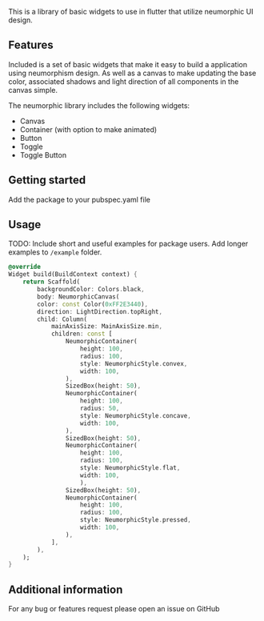 This is a library of basic widgets to use in flutter that utilize neumorphic UI design.

## Features

Included is a set of basic widgets that make it easy to build a application using neumorphism design. As well as a canvas to make updating the base color, associated shadows and light direction of all components in the canvas simple.

The neumorphic library includes the following widgets:
- Canvas
- Container (with option to make animated)
- Button
- Toggle
- Toggle Button

## Getting started

Add the package to your pubspec.yaml file

## Usage

TODO: Include short and useful examples for package users. Add longer examples
to `/example` folder. 

```dart
@override
Widget build(BuildContext context) {
    return Scaffold(
        backgroundColor: Colors.black,
        body: NeumorphicCanvas(
        color: const Color(0xFF2E3440),
        direction: LightDirection.topRight,
        child: Column(
            mainAxisSize: MainAxisSize.min,
            children: const [
                NeumorphicContainer(
                    height: 100,
                    radius: 100,
                    style: NeumorphicStyle.convex,
                    width: 100,
                ),
                SizedBox(height: 50),
                NeumorphicContainer(
                    height: 100,
                    radius: 50,
                    style: NeumorphicStyle.concave,
                    width: 100,
                ),
                SizedBox(height: 50),
                NeumorphicContainer(
                    height: 100,
                    radius: 100,
                    style: NeumorphicStyle.flat,
                    width: 100,
                    ),
                SizedBox(height: 50),
                NeumorphicContainer(
                    height: 100,
                    radius: 100,
                    style: NeumorphicStyle.pressed,
                    width: 100,
                ),
            ],
        ),
    );
}
```

## Additional information

For any bug or features request please open an issue on GitHub
